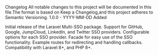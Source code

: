 Changelog
All notable changes to this project will be documented in this file.The format is based on Keep a Changelog,and this project adheres to Semantic Versioning.
1.0.0 - YYYY-MM-DD
Added

Initial release of the Laravel Multi-SSO package.
Support for GitHub, Google, JumpCloud, LinkedIn, and Twitter SSO providers.
Configurable options for each SSO provider.
Facade for easy use of the SSO functionality.
Example routes for redirecting and handling callbacks.
Compatibility with Laravel 8+, and PHP 8+.
